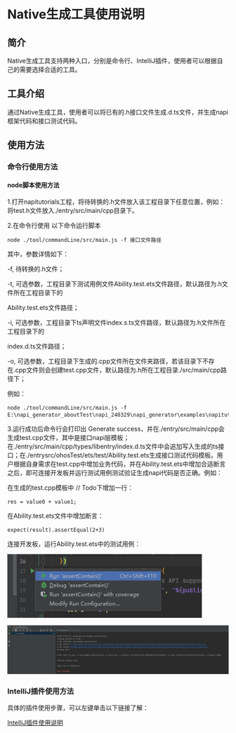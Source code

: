 # Native生成工具使用说明
## 简介

Native生成工具支持两种入口，分别是命令行、IntelliJ插件，使用者可以根据自己的需要选择合适的工具。            

## 工具介绍

通过Native生成工具，使用者可以将已有的.h接口文件生成.d.ts文件，并生成napi框架代码和接口测试代码。

## 使用方法

### 命令行使用方法

#### node脚本使用方法

1.打开napitutorials工程，将待转换的.h文件放入该工程目录下任意位置，例如：将test.h文件放入./entry/src/main/cpp目录下。

2.在命令行使用 以下命令运行脚本

```
node ./tool/commandLine/src/main.js -f 接口文件路径
```

其中，参数详情如下：

-f, 待转换的.h文件；

-t, 可选参数，工程目录下测试用例文件Ability.test.ets文件路径，默认路径为.h文件所在工程目录下的

Ability.test.ets文件路径；

-i, 可选参数，工程目录下ts声明文件index.s.ts文件路径，默认路径为.h文件所在工程目录下的

index.d.ts文件路径；

-o, 可选参数，工程目录下生成的.cpp文件所在文件夹路径，若该目录下不存在.cpp文件则会创建test.cpp文件，默认路径为.h所在工程目录./src/main/cpp路径下；

例如：

```
node ./tool/commandLine/src/main.js -f E:\napi_generator_aboutTest\napi_240329\napi_generator\examples\napitutorials\entry\src\main\cpp\test.h
```

3.运行成功后命令行会打印出 Generate success，并在./entry/src/main/cpp会生成test.cpp文件，其中是接口napi层模板；在./entry/src/main/cpp/types/libentry/index.d.ts文件中会追加写入生成的ts接口；在./entrysrc/ohosTest/ets/test/Ability.test.ets生成接口测试代码模板。用户根据自身需求在test.cpp中增加业务代码，并在Ability.test.ets中增加合适断言之后，即可连接开发板并运行测试用例测试验证生成napi代码是否正确。例如：

在生成的test.cpp模板中 // Todo下增加一行：

```
res = value0 + value1;
```

在Ability.test.ets文件中增加断言：

```
expect(result).assertEqual(2+3)
```

连接开发板，运行Ability.test.ets中的测试用例：

![img](../../../figures/DevEco_env_run_Abilitytest.png)

![img](../../../figures/DevEco_env_Abilitytest_success.png)

### IntelliJ插件使用方法

具体的插件使用步骤，可以左键单击以下链接了解：

[IntelliJ插件使用说明](https://gitee.com/openharmony/napi_generator/tree/master/examples/napitutorials/tool/plugin/docs/guide/INSTRUCTION_ZH.md)